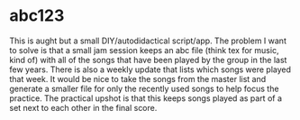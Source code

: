 # abc123

This is aught but a small DIY/autodidactical script/app. The problem I
want to solve is that a small jam session keeps an abc file (think tex
for music, kind of) with all of the songs that have been played by the
group in the last few years. There is also a weekly update that lists
which songs were played that week. It would be nice to take the songs
from the master list and generate a smaller file for only the recently
used songs to help focus the practice. The practical upshot is that
this keeps songs played as part of a set next to each other in the
final score. 
